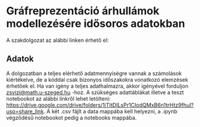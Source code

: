 # Gráfreprezentáció árhullámok modellezésére idősoros adatokban

A szakdolgozat az alábbi linken érhető el: 


## Adatok

A dolgozatban a teljes elérhető adatmennyiségre vannak a számolások kiértékelve, de a kóddal csak bizonyos időszakokra vonatkozó elemzések érhetőek el.
Ha van igény a teljes adathalmazra, akkor igényével forduljon zsvizi@math.u-szeged.hu -hoz. A szükséges adattáblákat illetve a teszt notebookot az alábbi linkről lehet letölteni: https://drive.google.com/drive/folders/1jTItDILsPr1CIodQMxB6n1trHtz9fhuI?usp=share_link. A két .csv fájlt a data mappába kell helyezni, a .ipynb végződésű notebookot pedig a notebooks mappába.


